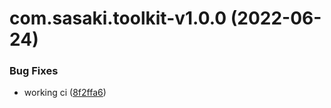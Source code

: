# com.sasaki.toolkit-v1.0.0 (2022-06-24)


### Bug Fixes

* working ci ([8f2ffa6](https://github.com/sasakiassociates/unity-tools/commit/8f2ffa60364d4b9103fc6fb3985dba801c44b186))
